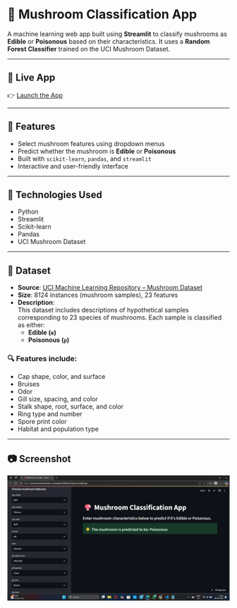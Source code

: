 # 🍄 Mushroom Classification App

A machine learning web app built using **Streamlit** to classify mushrooms as **Edible** or **Poisonous** based on their characteristics. It uses a **Random Forest Classifier** trained on the UCI Mushroom Dataset.

---

## 🔗 Live App

👉 [Launch the App](https://mushroomclassification-acaway8se7d4x8qrn2f3pb.streamlit.app/)

---

## 📌 Features

- Select mushroom features using dropdown menus
- Predict whether the mushroom is **Edible** or **Poisonous**
- Built with `scikit-learn`, `pandas`, and `streamlit`
- Interactive and user-friendly interface

---

## 🧠 Technologies Used

- Python
- Streamlit
- Scikit-learn
- Pandas
- UCI Mushroom Dataset

---

## 📁 Dataset

- **Source**: [UCI Machine Learning Repository – Mushroom Dataset](https://archive.ics.uci.edu/ml/datasets/mushroom)
- **Size**: 8124 instances (mushroom samples), 23 features
- **Description**:  
  This dataset includes descriptions of hypothetical samples corresponding to 23 species of mushrooms. Each sample is classified as either:
  - **Edible (`e`)**  
  - **Poisonous (`p`)**

### 🔍 Features include:
- Cap shape, color, and surface  
- Bruises  
- Odor  
- Gill size, spacing, and color  
- Stalk shape, root, surface, and color  
- Ring type and number  
- Spore print color  
- Habitat and population type

---

## 📷 Screenshot

![Screenshot](https://github.com/ArumilliLalitha/mushroom_classification/blob/main/Screenshot%20(215).png)
